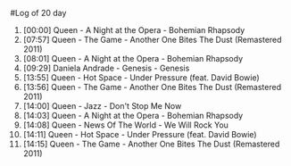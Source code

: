 #Log of 20 day

1. [00:00] Queen - A Night at the Opera - Bohemian Rhapsody
1. [07:57] Queen - The Game - Another One Bites The Dust (Remastered 2011)
1. [08:01] Queen - A Night at the Opera - Bohemian Rhapsody
1. [09:29] Daniela Andrade - Genesis - Genesis
1. [13:55] Queen - Hot Space - Under Pressure (feat. David Bowie)
1. [13:56] Queen - The Game - Another One Bites The Dust (Remastered 2011)
1. [14:00] Queen - Jazz - Don't Stop Me Now
1. [14:03] Queen - A Night at the Opera - Bohemian Rhapsody
1. [14:08] Queen - News Of The World - We Will Rock You
1. [14:11] Queen - Hot Space - Under Pressure (feat. David Bowie)
1. [14:15] Queen - The Game - Another One Bites The Dust (Remastered 2011)
